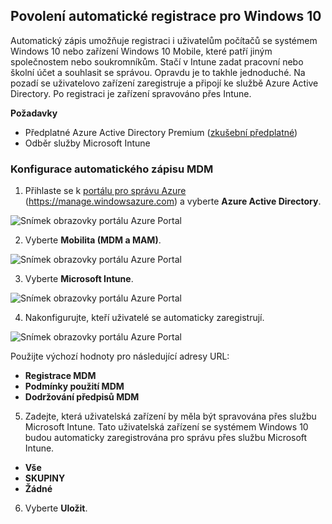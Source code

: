 ## <a name="enable-windows-10-automatic-enrollment"></a>Povolení automatické registrace pro Windows 10

Automatický zápis umožňuje registraci i uživatelům počítačů se systémem Windows 10 nebo zařízení Windows 10 Mobile, které patří jiným společnostem nebo soukromníkům. Stačí v Intune zadat pracovní nebo školní účet a souhlasit se správou. Opravdu je to takhle jednoduché. Na pozadí se uživatelovo zařízení zaregistruje a připojí ke službě Azure Active Directory. Po registraci je zařízení spravováno přes Intune.

**Požadavky**
- Předplatné Azure Active Directory Premium ([zkušební předplatné](http://go.microsoft.com/fwlink/?LinkID=816845))
- Odběr služby Microsoft Intune


### <a name="configure-automatic-mdm-enrollment"></a>Konfigurace automatického zápisu MDM

1. Přihlaste se k [portálu pro správu Azure](https://portal.azure.com) (https://manage.windowsazure.com) a vyberte **Azure Active Directory**.

  ![Snímek obrazovky portálu Azure Portal](../media/auto-enroll-azure-main.png)

2. Vyberte **Mobilita (MDM a MAM)**.

  ![Snímek obrazovky portálu Azure Portal](../media/auto-enroll-mdm.png)

3. Vyberte **Microsoft Intune**.

  ![Snímek obrazovky portálu Azure Portal](../media/auto-enroll-intune.png)

4. Nakonfigurujte, kteří uživatelé se automaticky zaregistrují.

  ![Snímek obrazovky portálu Azure Portal](../media/auto-enroll-scope.png)

  Použijte výchozí hodnoty pro následující adresy URL:
  - **Registrace MDM**
  - **Podmínky použití MDM**
  - **Dodržování předpisů MDM**

5. Zadejte, která uživatelská zařízení by měla být spravována přes službu Microsoft Intune. Tato uživatelská zařízení se systémem Windows 10 budou automaticky zaregistrována pro správu přes službu Microsoft Intune.

  - **Vše**
  - **SKUPINY**
  - **Žádné**

6. Vyberte **Uložit**.
